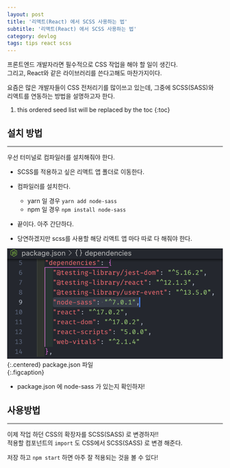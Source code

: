 ```yaml
---
layout: post
title: '리액트(React) 에서 SCSS 사용하는 법'
subtitle: '리액트(React) 에서 SCSS 사용하는 법'
category: devlog
tags: tips react scss
---
```


프론트엔드 개발자라면 필수적으로 CSS 작업을 해야 할 일이 생긴다.  
그리고, React와 같은 라이브러리를 쓴다고해도 마찬가지이다.  

요즘은 많은 개발자들이 CSS 전처리기를 많이쓰고 있는데, 그중에 SCSS(SASS)와  
리액트를 연동하는 방법을 설명하고자 한다.  

<!-- more -->

1. this ordered seed list will be replaced by the toc 
{:toc}  

## 설치 방법  
---  

우선 터미널로 컴파일러를 설치해줘야 한다.  
* SCSS를 적용하고 싶은 리액트 앱 폴더로 이동한다.  
* 컴파일러를 설치한다.  
  * yarn 일 경우 `yarn add node-sass`  
  * npm 일 경우 `npm install node-sass`  

* 끝이다. 아주 간단하다.  
* 당연하겠지만 scss를 사용할 해당 리액트 앱 마다 따로 다 해줘야 한다.  

![json](/assets/img/tips/2020-02-23-react-scss/2022-02-23-react-scss.png){:.centered} package.json 파일  
{:.figcaption}  

* package.json 에 node-sass 가 있는지 확인하자!  

## 사용방법  
---  

이제 작업 하던 CSS의 확장자를 SCSS(SASS) 로 변경하자!!  
적용할 컴포넌트의  `import` 도 CSS에서 SCSS(SASS) 로 변경 해준다.  

저장 하고 `npm start` 하면 아주 잘 적용되는 것을 볼 수 있다!  